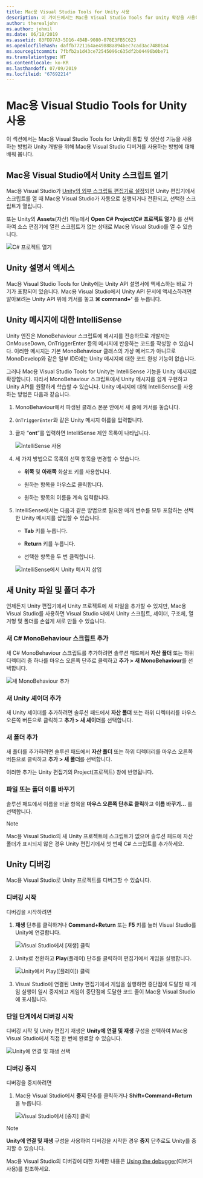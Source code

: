 ```yaml
---
title: Mac용 Visual Studio Tools for Unity 사용
description: 이 가이드에서는 Mac용 Visual Studio Tools for Unity 확장을 사용하는 방법을 설명합니다.
author: therealjohn
ms.author: johmil
ms.date: 06/18/2019
ms.assetid: 83FDD7A3-5D16-4B4B-9080-078E3FB5C623
ms.openlocfilehash: daffb7721164ae49888a894bec7cad3ac74801a4
ms.sourcegitcommit: 7fbfb2a1d43ce72545096c635df2b04496b0be71
ms.translationtype: HT
ms.contentlocale: ko-KR
ms.lasthandoff: 07/09/2019
ms.locfileid: "67692214"
---
```

# <a name="using-visual-studio-for-mac-tools-for-unity"></a>Mac용 Visual Studio Tools for Unity 사용

이 섹션에서는 Mac용 Visual Studio Tools for Unity의 통합 및 생산성 기능을 사용하는 방법과 Unity 개발을 위해 Mac용 Visual Studio 디버거를 사용하는 방법에 대해 배워 봅니다.

## <a name="opening-unity-scripts-in-visual-studio-for-mac"></a>Mac용 Visual Studio에서 Unity 스크립트 열기

Mac용 Visual Studio가 [Unity의 외부 스크립트 편집기로 설정](setup-vsmac-tools-unity.md#configure-unity-for-use-with-visual-studio-for-mac)되면 Unity 편집기에서 스크립트를 열 때 Mac용 Visual Studio가 자동으로 실행되거나 전환되고, 선택한 스크립트가 열립니다.

또는 Unity의 **Assets**(자산) 메뉴에서 **Open C# Project(C# 프로젝트 열기)** 를 선택하여 소스 편집기에 열린 스크립트가 없는 상태로 Mac용 Visual Studio를 열 수 있습니다.

![C# 프로젝트 열기](media/using-vsmac-tools-unity-image1.png)

## <a name="unity-documentation-access"></a>Unity 설명서 액세스

Mac용 Visual Studio Tools for Unity에는 Unity API 설명서에 액세스하는 바로 가기가 포함되어 있습니다. Mac용 Visual Studio에서 Unity API 문서에 액세스하려면 알아보려는 Unity API 위에 커서를 놓고 **⌘ command+'** 를 누릅니다.

## <a name="intellisense-for-unity-messages"></a>Unity 메시지에 대한 IntelliSense
Unity 엔진은 MonoBehaviour 스크립트에 메시지를 전송하므로 개발자는 OnMouseDown, OnTriggerEnter 등의 메시지에 반응하는 코드를 작성할 수 있습니다. 이러한 메시지는 기본 MonoBehaviour 클래스의 가상 메서드가 아니므로 MonoDevelop와 같은 일부 IDE에는 Unity 메시지에 대한 코드 완성 기능이 없습니다.

그러나 Mac용 Visual Studio Tools for Unity는 IntelliSense 기능을 Unity 메시지로 확장합니다. 따라서 MonoBehaviour 스크립트에서 Unity 메시지를 쉽게 구현하고 Unity API를 원활하게 학습할 수 있습니다. Unity 메시지에 대해 IntelliSense를 사용하는 방법은 다음과 같습니다.

1. MonoBehaviour에서 파생된 클래스 본문 안에서 새 줄에 커서를 놓습니다.

2. `OnTriggerEnter`와 같은 Unity 메시지 이름을 입력합니다.

3. 글자 “**ont**”를 입력하면 IntelliSense 제안 목록이 나타납니다.

   ![IntelliSense 사용](media/using-vsmac-tools-unity-image2.png)

4. 세 가지 방법으로 목록의 선택 항목을 변경할 수 있습니다.

   * **위쪽** 및 **아래쪽** 화살표 키를 사용합니다.

   * 원하는 항목을 마우스로 클릭합니다.

   * 원하는 항목의 이름을 계속 입력합니다.

5. IntelliSense에서는 다음과 같은 방법으로 필요한 매개 변수를 모두 포함하는 선택한 Unity 메시지를 삽입할 수 있습니다.

   * **Tab** 키를 누릅니다.

   * **Return** 키를 누릅니다.

   * 선택한 항목을 두 번 클릭합니다.

   ![IntelliSense에서 Unity 메시지 삽입](media/using-vsmac-tools-unity-image3.png)

## <a name="adding-new-unity-files-and-folders"></a>새 Unity 파일 및 폴더 추가

언제든지 Unity 편집기에서 Unity 프로젝트에 새 파일을 추가할 수 있지만, Mac용 Visual Studio를 사용하면 Visual Studio 내에서 Unity 스크립트, 셰이더, 구조체, 열거형 및 폴더를 손쉽게 새로 만들 수 있습니다.

### <a name="add-a-new-c-monobehaviour-script"></a>새 C# MonoBehaviour 스크립트 추가

새 C# MonoBehaviour 스크립트를 추가하려면 솔루션 패드에서 **자산 폴더** 또는 하위 디렉터리 중 하나를 마우스 오른쪽 단추로 클릭하고 **추가 > 새 MonoBehaviour**를 선택합니다.

![새 MonoBehaviour 추가](media/using-vsmac-tools-unity-image4.png)

### <a name="add-a-new-unity-shader"></a>새 Unity 셰이더 추가

새 Unity 셰이더를 추가하려면 솔루션 패드에서 **자산 폴더** 또는 하위 디렉터리를 마우스 오른쪽 버튼으로 클릭하고 **추가 > 새 셰이더**를 선택합니다.

### <a name="add-a-new-folder"></a>새 폴더 추가

새 폴더를 추가하려면 솔루션 패드에서 **자산 폴더** 또는 하위 디렉터리를 마우스 오른쪽 버튼으로 클릭하고 **추가 > 새 폴더**를 선택합니다.

이러한 추가는 Unity 편집기의 Project(프로젝트) 창에 반영됩니다.

### <a name="to-rename-a-file-or-folder"></a>파일 또는 폴더 이름 바꾸기
솔루션 패드에서 이름을 바꿀 항목을 **마우스 오른쪽 단추로 클릭**하고 **이름 바꾸기...** 를 선택합니다.

> [!NOTE]
> Mac용 Visual Studio의 새 Unity 프로젝트에 스크립트가 없으며 솔루션 패드에 자산 폴더가 표시되지 않은 경우 Unity 편집기에서 첫 번째 C# 스크립트를 추가하세요.

## <a name="unity-debugging"></a>Unity 디버깅

Mac용 Visual Studio로 Unity 프로젝트를 디버그할 수 있습니다.

### <a name="start-debugging"></a>디버깅 시작

디버깅을 시작하려면

1. **재생** 단추를 클릭하거나 **Command+Return** 또는 **F5** 키를 눌러 Visual Studio를 Unity에 연결합니다.

   ![Visual Studio에서 [재생] 클릭](media/using-vsmac-tools-unity-image5.png)

2. Unity로 전환하고 **Play**(플레이) 단추를 클릭하여 편집기에서 게임을 실행합니다.

   ![Unity에서 Play([플레이]) 클릭](media/using-vsmac-tools-unity-image6.png)

3. Visual Studio에 연결된 Unity 편집기에서 게임을 실행하면 중단점에 도달할 때 게임 실행이 일시 중지되고 게임이 중단점에 도달한 코드 줄이 Mac용 Visual Studio에 표시됩니다.

### <a name="start-debugging-in-a-single-step"></a>단일 단계에서 디버깅 시작

디버깅 시작 및 Unity 편집기 재생은 **Unity에 연결 및 재생** 구성을 선택하여 Mac용 Visual Studio에서 직접 한 번에 완료할 수 있습니다.

![Unity에 연결 및 재생 선택](media/using-vsmac-tools-unity-image8.png)

### <a name="stop-debugging"></a>디버깅 중지

디버깅을 중지하려면

1. Mac용 Visual Studio에서 **중지** 단추를 클릭하거나 **Shift+Command+Return**을 누릅니다.

   ![Visual Studio에서 [중지] 클릭](media/using-vsmac-tools-unity-image7.png)

> [!NOTE]
> **Unity에 연결 및 재생** 구성을 사용하여 디버깅을 시작한 경우 **중지** 단추로도 Unity를 중지할 수 있습니다.

Mac용 Visual Studio의 디버깅에 대한 자세한 내용은 [Using the debugger](debugging.md)(디버거 사용)를 참조하세요.
